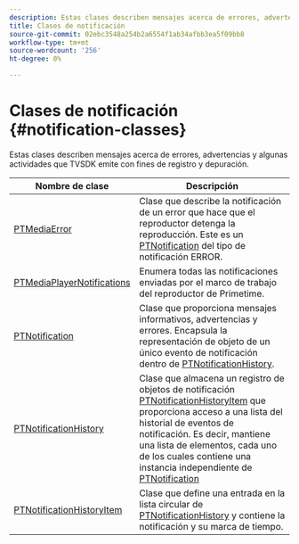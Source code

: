 ```yaml
---
description: Estas clases describen mensajes acerca de errores, advertencias y algunas actividades que TVSDK emite con fines de registro y depuración.
title: Clases de notificación
source-git-commit: 02ebc3548a254b2a6554f1ab34afbb3ea5f09bb8
workflow-type: tm+mt
source-wordcount: '256'
ht-degree: 0%

---
```


# Clases de notificación {#notification-classes}

Estas clases describen mensajes acerca de errores, advertencias y algunas actividades que TVSDK emite con fines de registro y depuración.

| **Nombre de clase** | **Descripción** |
|---|---|
| [PTMediaError](https://help.adobe.com/en_US/primetime/api/psdk/appledoc/Classes/PTMediaError.html) | Clase que describe la notificación de un error que hace que el reproductor detenga la reproducción. Este es un [PTNotification](https://help.adobe.com/en_US/primetime/api/psdk/appledoc/Classes/PTNotification.html) del tipo de notificación ERROR. |
| [PTMediaPlayerNotifications](https://help.adobe.com/en_US/primetime/api/psdk/appledoc/Classes/PTMediaPlayerNotifications.html) | Enumera todas las notificaciones enviadas por el marco de trabajo del reproductor de Primetime. |
| [PTNotification](https://help.adobe.com/en_US/primetime/api/psdk/appledoc/Classes/PTNotification.html) | Clase que proporciona mensajes informativos, advertencias y errores. Encapsula la representación de objeto de un único evento de notificación dentro de [PTNotificationHistory](https://help.adobe.com/en_US/primetime/api/psdk/appledoc/Classes/PTNotificationHistory.html). |
| [PTNotificationHistory](https://help.adobe.com/en_US/primetime/api/psdk/appledoc/Classes/PTNotificationHistory.html) | Clase que almacena un registro de objetos de notificación [PTNotificationHistoryItem](https://help.adobe.com/en_US/primetime/api/psdk/appledoc/Classes/PTNotificationHistoryItem.html) que proporciona acceso a una lista del historial de eventos de notificación. Es decir, mantiene una lista de elementos, cada uno de los cuales contiene una instancia independiente de [PTNotification](https://help.adobe.com/en_US/primetime/api/psdk/appledoc/Classes/PTNotification.html) |
| [PTNotificationHistoryItem](https://help.adobe.com/en_US/primetime/api/psdk/appledoc/Classes/PTNotificationHistoryItem.html) | Clase que define una entrada en la lista circular de [PTNotificationHistory](https://help.adobe.com/en_US/primetime/api/psdk/appledoc/Classes/PTNotificationHistory.html) y contiene la notificación y su marca de tiempo. |
